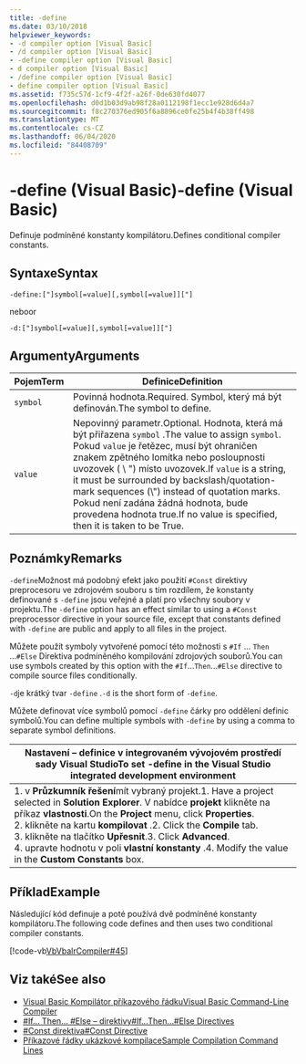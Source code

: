 ```yaml
---
title: -define
ms.date: 03/10/2018
helpviewer_keywords:
- -d compiler option [Visual Basic]
- /d compiler option [Visual Basic]
- -define compiler option [Visual Basic]
- d compiler option [Visual Basic]
- /define compiler option [Visual Basic]
- define compiler option [Visual Basic]
ms.assetid: f735c57d-1cf9-4f2f-a26f-0de630fd4077
ms.openlocfilehash: d0d1b03d9ab98f28a0112198f1ecc1e928d6d4a7
ms.sourcegitcommit: f8c270376ed905f6a8896ce0fe25b4f4b38ff498
ms.translationtype: MT
ms.contentlocale: cs-CZ
ms.lasthandoff: 06/04/2020
ms.locfileid: "84408709"
---
```

# <a name="-define-visual-basic"></a><span data-ttu-id="9fd9d-102">-define (Visual Basic)</span><span class="sxs-lookup"><span data-stu-id="9fd9d-102">-define (Visual Basic)</span></span>
<span data-ttu-id="9fd9d-103">Definuje podmíněné konstanty kompilátoru.</span><span class="sxs-lookup"><span data-stu-id="9fd9d-103">Defines conditional compiler constants.</span></span>  
  
## <a name="syntax"></a><span data-ttu-id="9fd9d-104">Syntaxe</span><span class="sxs-lookup"><span data-stu-id="9fd9d-104">Syntax</span></span>  
  
```console  
-define:["]symbol[=value][,symbol[=value]]["]  
```

<span data-ttu-id="9fd9d-105">nebo</span><span class="sxs-lookup"><span data-stu-id="9fd9d-105">or</span></span>

```console  
-d:["]symbol[=value][,symbol[=value]]["]  
```  
  
## <a name="arguments"></a><span data-ttu-id="9fd9d-106">Argumenty</span><span class="sxs-lookup"><span data-stu-id="9fd9d-106">Arguments</span></span>  
  
|<span data-ttu-id="9fd9d-107">Pojem</span><span class="sxs-lookup"><span data-stu-id="9fd9d-107">Term</span></span>|<span data-ttu-id="9fd9d-108">Definice</span><span class="sxs-lookup"><span data-stu-id="9fd9d-108">Definition</span></span>|  
|---|---|  
|`symbol`|<span data-ttu-id="9fd9d-109">Povinná hodnota.</span><span class="sxs-lookup"><span data-stu-id="9fd9d-109">Required.</span></span> <span data-ttu-id="9fd9d-110">Symbol, který má být definován.</span><span class="sxs-lookup"><span data-stu-id="9fd9d-110">The symbol to define.</span></span>|  
|`value`|<span data-ttu-id="9fd9d-111">Nepovinný parametr.</span><span class="sxs-lookup"><span data-stu-id="9fd9d-111">Optional.</span></span> <span data-ttu-id="9fd9d-112">Hodnota, která má být přiřazena `symbol` .</span><span class="sxs-lookup"><span data-stu-id="9fd9d-112">The value to assign `symbol`.</span></span> <span data-ttu-id="9fd9d-113">Pokud `value` je řetězec, musí být ohraničen znakem zpětného lomítka nebo posloupnosti uvozovek ( \\ ") místo uvozovek.</span><span class="sxs-lookup"><span data-stu-id="9fd9d-113">If `value` is a string, it must be surrounded by backslash/quotation-mark sequences (\\") instead of quotation marks.</span></span> <span data-ttu-id="9fd9d-114">Pokud není zadána žádná hodnota, bude provedena hodnota true.</span><span class="sxs-lookup"><span data-stu-id="9fd9d-114">If no value is specified, then it is taken to be True.</span></span>|  
  
## <a name="remarks"></a><span data-ttu-id="9fd9d-115">Poznámky</span><span class="sxs-lookup"><span data-stu-id="9fd9d-115">Remarks</span></span>  
 <span data-ttu-id="9fd9d-116">`-define`Možnost má podobný efekt jako použití `#Const` direktivy preprocesoru ve zdrojovém souboru s tím rozdílem, že konstanty definované s `-define` jsou veřejné a platí pro všechny soubory v projektu.</span><span class="sxs-lookup"><span data-stu-id="9fd9d-116">The `-define` option has an effect similar to using a `#Const` preprocessor directive in your source file, except that constants defined with `-define` are public and apply to all files in the project.</span></span>  
  
 <span data-ttu-id="9fd9d-117">Můžete použít symboly vytvořené pomocí této možnosti s `#If` ... `Then` ...`#Else` Direktiva podmíněného kompilování zdrojových souborů.</span><span class="sxs-lookup"><span data-stu-id="9fd9d-117">You can use symbols created by this option with the `#If`...`Then`...`#Else` directive to compile source files conditionally.</span></span>  
  
 <span data-ttu-id="9fd9d-118">`-d`je krátký tvar `-define` .</span><span class="sxs-lookup"><span data-stu-id="9fd9d-118">`-d` is the short form of `-define`.</span></span>  
  
 <span data-ttu-id="9fd9d-119">Můžete definovat více symbolů pomocí `-define` čárky pro oddělení definic symbolů.</span><span class="sxs-lookup"><span data-stu-id="9fd9d-119">You can define multiple symbols with `-define` by using a comma to separate symbol definitions.</span></span>  
  
|<span data-ttu-id="9fd9d-120">Nastavení – definice v integrovaném vývojovém prostředí sady Visual Studio</span><span class="sxs-lookup"><span data-stu-id="9fd9d-120">To set -define in the Visual Studio integrated development environment</span></span>|  
|---|  
|<span data-ttu-id="9fd9d-121">1. v **Průzkumník řešení**mít vybraný projekt.</span><span class="sxs-lookup"><span data-stu-id="9fd9d-121">1.  Have a project selected in **Solution Explorer**.</span></span> <span data-ttu-id="9fd9d-122">V nabídce **projekt** klikněte na příkaz **vlastnosti**.</span><span class="sxs-lookup"><span data-stu-id="9fd9d-122">On the **Project** menu, click **Properties**.</span></span> <br /><span data-ttu-id="9fd9d-123">2. klikněte na kartu **kompilovat** .</span><span class="sxs-lookup"><span data-stu-id="9fd9d-123">2.  Click the **Compile** tab.</span></span><br /><span data-ttu-id="9fd9d-124">3. klikněte na tlačítko **Upřesnit**.</span><span class="sxs-lookup"><span data-stu-id="9fd9d-124">3.  Click **Advanced**.</span></span><br /><span data-ttu-id="9fd9d-125">4. upravte hodnotu v poli **vlastní konstanty** .</span><span class="sxs-lookup"><span data-stu-id="9fd9d-125">4.  Modify the value in the **Custom Constants** box.</span></span>|  
  
## <a name="example"></a><span data-ttu-id="9fd9d-126">Příklad</span><span class="sxs-lookup"><span data-stu-id="9fd9d-126">Example</span></span>  
 <span data-ttu-id="9fd9d-127">Následující kód definuje a poté používá dvě podmíněné konstanty kompilátoru.</span><span class="sxs-lookup"><span data-stu-id="9fd9d-127">The following code defines and then uses two conditional compiler constants.</span></span>  
  
 [!code-vb[VbVbalrCompiler#45](~/samples/snippets/visualbasic/VS_Snippets_VBCSharp/VbVbalrCompiler/VB/Class1.vb#45)]  
  
## <a name="see-also"></a><span data-ttu-id="9fd9d-128">Viz také</span><span class="sxs-lookup"><span data-stu-id="9fd9d-128">See also</span></span>

- [<span data-ttu-id="9fd9d-129">Visual Basic Kompilátor příkazového řádku</span><span class="sxs-lookup"><span data-stu-id="9fd9d-129">Visual Basic Command-Line Compiler</span></span>](index.md)
- [<span data-ttu-id="9fd9d-130">#If... Then... #Else – direktivy</span><span class="sxs-lookup"><span data-stu-id="9fd9d-130">#If...Then...#Else Directives</span></span>](../../language-reference/directives/if-then-else-directives.md)
- [<span data-ttu-id="9fd9d-131">#Const direktiva</span><span class="sxs-lookup"><span data-stu-id="9fd9d-131">#Const Directive</span></span>](../../language-reference/directives/const-directive.md)
- [<span data-ttu-id="9fd9d-132">Příkazové řádky ukázkové kompilace</span><span class="sxs-lookup"><span data-stu-id="9fd9d-132">Sample Compilation Command Lines</span></span>](sample-compilation-command-lines.md)
